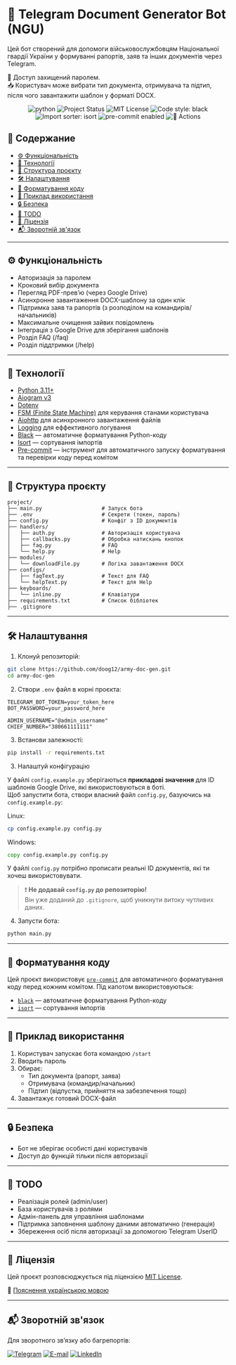 # 📄 Telegram Document Generator Bot (NGU)

Цей бот створений для допомоги військовослужбовцям Національної гвардії України у формуванні рапортів, заяв та інших документів через Telegram.

🔐 Доступ захищений паролем.  
📥 Користувач може вибрати тип документа, отримувача та підтип, після чого завантажити шаблон у форматі DOCX.

<p align="center">
  <a href="https://www.python.org" style="text-decoration: none">
    <img src="https://img.shields.io/badge/Python-3.13.3-3776AB.svg?style=flat&logo=python&logoColor=white" alt="python">
  </a>
  <a href="https://github.com/doog12/army-doc-gen" style="text-decoration: none">
    <img src="https://img.shields.io/badge/status-active-brightgreen" alt="Project Status">
  </a>
  <a href="./LICENSE" style="text-decoration: none">
    <img src="https://img.shields.io/badge/license-MIT-blue.svg" alt="MIT License">
  </a>
  <a href="https://github.com/psf/black" style="text-decoration: none">
    <img alt="Code style: black" src="https://img.shields.io/badge/code%20style-black-000000.svg">
  </a>
  <a href="https://github.com/pycqa/isort" style="text-decoration: none">
    <img alt="Import sorter: isort" src="https://img.shields.io/badge/imports-isort-ef8336.svg">
  </a>
  <a href="https://pre-commit.com/" style="text-decoration: none">
    <img alt="pre-commit enabled" src="https://img.shields.io/badge/pre--commit-enabled-brightgreen.svg">
  </a>
  <a href="https://github.com/doog12/army-doc-gen/actions/workflows/pre-commit.yaml" style="text-decoration: none">
    <img alt="🧹 Actions" src="https://github.com/doog12/army-doc-gen/actions/workflows/pre-commit.yaml/badge.svg">
  </a>
</p>


## 📑 Содержание

- [⚙️ Функціональність](#⚙️-функціональність)
- [🧩 Технології](#🧩-технології)
- [📁 Структура проєкту](#📁-структура-проєкту)
- [🛠️ Налаштування](#🛠️-налаштування)
- [🧼 Форматування коду](#🧼-форматування-коду)
- [📝 Приклад використання](#📝-приклад-використання)
- [🔒 Безпека](#🔒-безпека)
- [📌 TODO](#📌-todo)
- [📄 Ліцензія](#📄-ліцензія)
- [📬 Зворотній зв'язок](#📬-зворотній-зв'язок)

---

## ⚙️ Функціональність

- Авторизація за паролем  
- Кроковий вибір документа  
- Перегляд PDF-прев’ю (через Google Drive)  
- Асинхронне завантаження DOCX-шаблону за один клік  
- Підтримка заяв та рапортів (з розподілом на командирів/начальників)  
- Максимальне очищення зайвих повідомлень
- Інтеграція з Google Drive для зберігання шаблонів
- Розділ FAQ (/faq)
- Розділ піддтримки (/help)

---

## 🧩 Технології

- [Python 3.11+](https://www.python.org/)  
- [Aiogram v3](https://docs.aiogram.dev)  
- [Dotenv](https://saurabh-kumar.com/python-dotenv/)  
- [FSM (Finite State Machine)](https://docs.aiogram.dev/en/latest/dispatcher/finite_state_machine/index.html#) для керування станами користувача  
- [Aiohttp](https://docs.aiohttp.org/en/stable/) для асинхронного завантаження файлів
- [Logging](https://docs.python.org/3/library/logging.html) для еффективного логування 
- [Black](https://github.com/psf/black/) — автоматичне форматування Python-коду  
- [Isort](https://github.com/pycqa/isort/) — сортування імпортів  
- [Pre-commit](https://pre-commit.com/) — інструмент для автоматичного запуску форматування та перевірки коду перед комітом
---

## 📁 Структура проєкту

```
project/
├── main.py                   # Запуск бота
├── .env                      # Секрети (токен, пароль)
├── config.py                 # Конфіг з ID документів
├── handlers/
│   ├── auth.py               # Авторизація користувача
│   ├── callbacks.py          # Обробка натискань кнопок
│   ├── faq.py                # FAQ
│   └── help.py               # Help
├── modules/
│   └── downloadFile.py       # Логіка завантаження DOCX
├── configs/
│   ├── faqText.py            # Текст для FAQ
│   └── helpText.py           # Текст для Help
├── keyboards/
│   └── inline.py             # Клавіатури
├── requirements.txt          # Список бібліотек
├── .gitignore
```

---

## 🛠️ Налаштування

1. Клонуй репозиторій:

```bash
git clone https://github.com/doog12/army-doc-gen.git
cd army-doc-gen
```

2. Створи `.env` файл в корні проєкта:

```env
TELEGRAM_BOT_TOKEN=your_token_here
BOT_PASSWORD=your_password_here

ADMIN_USERNAME="@admin_username"
CHIEF_NUMBER="380661111111"
```

3. Встанови залежності:

```bash
pip install -r requirements.txt
```

3. Налаштуй конфігурацію

У файлі `config.example.py` зберігаються **прикладові значення** для ID шаблонів Google Drive, які використовуються в боті.  
Щоб запустити бота, створи власний файл `config.py`, базуючись на `config.example.py`:

Linux:
```bash
cp config.example.py config.py
```

Windows:
```cmd
copy config.example.py config.py
```

У файлі `config.py` потрібно прописати реальні ID документів, які ти хочеш використовувати.

> ❗ **Не додавай `config.py` до репозиторію!**  
> Він уже доданий до `.gitignore`, щоб уникнути витоку чутливих даних.

4. Запусти бота:

```bash
python main.py
```

---

## 🧼 Форматування коду

Цей проєкт використовує [`pre-commit`](https://pre-commit.com/) для автоматичного форматування коду перед кожним комітом. Під капотом використовуються:

- [`black`](https://github.com/psf/black) — автоматичне форматування Python-коду
- [`isort`](https://pycqa.github.io/isort/) — сортування імпортів

---

## 📝 Приклад використання

1. Користувач запускає бота командою `/start`  
2. Вводить пароль  
3. Обирає:
    - Тип документа (рапорт, заява)
    - Отримувача (командир/начальник)
    - Підтип (відпустка, прийняття на забезпечення тощо)
4. Завантажує готовий DOCX-файл  

---

## 🔒 Безпека

- Бот не зберігає особисті дані користувачів  
- Доступ до функцій тільки після авторизації  

---

## 📌 TODO

- Реалізація ролей (admin/user)  
- База користувачів з ролями
- Адмін-панель для управління шаблонами
- Підтримка заповнення шаблону даними автоматично (генерація)
- Збереження осіб після авторизації за допомогою Telegram UserID

---

## 📄 Ліцензія

Цей проєкт розповсюджується під ліцензією [MIT License](LICENSE).

📘 [Пояснення українською мовою](LICENSE.UA.md)

---

## 📬 Зворотній зв'язок
Для зворотного зв’язку або багрепортів:

[![Telegram](https://img.shields.io/badge/-Telegram-090909?style=for-the-badge&logo=telegram&logoColor=27A0D9)](https://t.me/doog121)
[![E-mail](https://img.shields.io/badge/-Email-090909?style=for-the-badge&logo=gmail&logoColor=27A0D9)](mailto:drannikov.kirill@gmail.com)
[![LinkedIn](https://img.shields.io/badge/-LinkedIn-090909?style=for-the-badge&logo=linkedin&logoColor=007BB6)](https://www.linkedin.com/in/kirilldrannikov/)